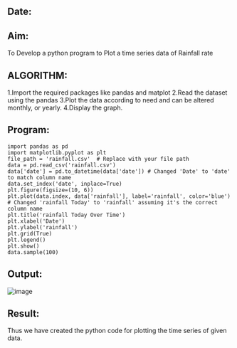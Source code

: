 ## Date:

## Aim:
To Develop a python program to Plot a time series data of Rainfall rate

## ALGORITHM:

1.Import the required packages like pandas and matplot
2.Read the dataset using the pandas
3.Plot the data according to need and can be altered monthly, or yearly.
4.Display the graph.

## Program:
```
import pandas as pd
import matplotlib.pyplot as plt
file_path = 'rainfall.csv'  # Replace with your file path
data = pd.read_csv('rainfall.csv')
data['date'] = pd.to_datetime(data['date']) # Changed 'Date' to 'date' to match column name
data.set_index('date', inplace=True)
plt.figure(figsize=(10, 6))
plt.plot(data.index, data['rainfall'], label='rainfall', color='blue') # Changed 'rainfall Today' to 'rainfall' assuming it's the correct column name
plt.title('rainfall Today Over Time')
plt.xlabel('Date')
plt.ylabel('rainfall')
plt.grid(True)
plt.legend()
plt.show()
data.sample(100)
```

## Output:
![image](https://github.com/user-attachments/assets/512679c5-0a6e-4f9a-b402-617c610d2bc6)

## Result:
Thus we have created the python code for plotting the time series of given data.
